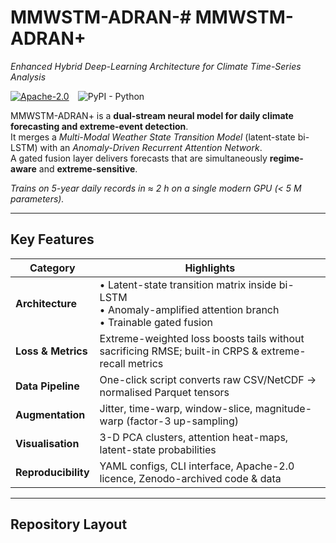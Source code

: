 # MMWSTM-ADRAN-# MMWSTM-ADRAN+  
*Enhanced Hybrid Deep-Learning Architecture for Climate Time-Series Analysis*

[![Apache-2.0](https://img.shields.io/badge/license-Apache%202.0-green.svg)](LICENSE) ![PyPI - Python](https://img.shields.io/badge/python-3.9%2B-blue.svg)

MMWSTM-ADRAN+ is a **dual-stream neural model for daily climate forecasting and extreme-event detection**.  
It merges a *Multi-Modal Weather State Transition Model* (latent-state bi-LSTM) with an *Anomaly-Driven Recurrent Attention Network*.  
A gated fusion layer delivers forecasts that are simultaneously **regime-aware** and **extreme-sensitive**.

*Trains on 5-year daily records in ≈ 2 h on a single modern GPU (< 5 M parameters).*

---

## Key Features

| Category | Highlights |
|----------|------------|
| **Architecture** | • Latent-state transition matrix inside bi-LSTM<br>• Anomaly-amplified attention branch<br>• Trainable gated fusion |
| **Loss & Metrics** | Extreme-weighted loss boosts tails without sacrificing RMSE; built-in CRPS & extreme-recall metrics |
| **Data Pipeline** | One-click script converts raw CSV/NetCDF → normalised Parquet tensors |
| **Augmentation** | Jitter, time-warp, window-slice, magnitude-warp (factor-3 up-sampling) |
| **Visualisation** | 3-D PCA clusters, attention heat-maps, latent-state probabilities |
| **Reproducibility** | YAML configs, CLI interface, Apache-2.0 licence, Zenodo-archived code & data |

---

## Repository Layout


